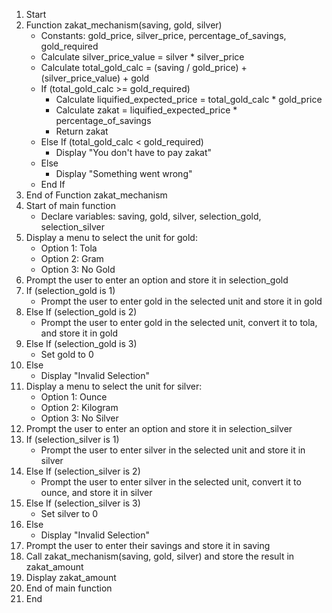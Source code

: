 1) Start
2) Function zakat_mechanism(saving, gold, silver)
   - Constants: gold_price, silver_price, percentage_of_savings, gold_required
   - Calculate silver_price_value = silver * silver_price
   - Calculate total_gold_calc = (saving / gold_price) + (silver_price_value) + gold
   - If (total_gold_calc >= gold_required)
     - Calculate liquified_expected_price = total_gold_calc * gold_price
     - Calculate zakat = liquified_expected_price * percentage_of_savings
     - Return zakat
   - Else If (total_gold_calc < gold_required)
     - Display "You don't have to pay zakat"
   - Else
     - Display "Something went wrong"
   - End If
3) End of Function zakat_mechanism
4) Start of main function
   - Declare variables: saving, gold, silver, selection_gold, selection_silver
5) Display a menu to select the unit for gold:
   - Option 1: Tola
   - Option 2: Gram
   - Option 3: No Gold
6) Prompt the user to enter an option and store it in selection_gold
7) If (selection_gold is 1)
   - Prompt the user to enter gold in the selected unit and store it in gold
8) Else If (selection_gold is 2)
   - Prompt the user to enter gold in the selected unit, convert it to tola, and store it in gold
9) Else If (selection_gold is 3)
   - Set gold to 0
10) Else
    - Display "Invalid Selection"
11) Display a menu to select the unit for silver:
    - Option 1: Ounce
    - Option 2: Kilogram
    - Option 3: No Silver
12) Prompt the user to enter an option and store it in selection_silver
13) If (selection_silver is 1)
    - Prompt the user to enter silver in the selected unit and store it in silver
14) Else If (selection_silver is 2)
    - Prompt the user to enter silver in the selected unit, convert it to ounce, and store it in silver
15) Else If (selection_silver is 3)
    - Set silver to 0
16) Else
    - Display "Invalid Selection"
17) Prompt the user to enter their savings and store it in saving
18) Call zakat_mechanism(saving, gold, silver) and store the result in zakat_amount
19) Display zakat_amount
20) End of main function
21) End
